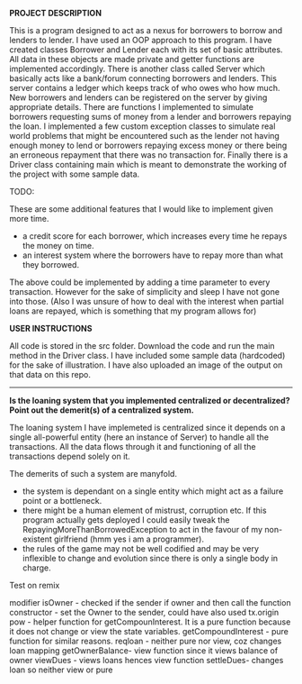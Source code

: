 **PROJECT DESCRIPTION**

This is a program designed to act as a nexus for borrowers to borrow and lenders to lender. I have used an OOP approach to this program. I have created classes Borrower and Lender each with its set of basic attributes. All data in these objects are made private and getter functions are implemented accordingly. There is another class called Server which basically acts like a bank/forum connecting borrowers and lenders.  This server contains a ledger which keeps track of who owes who how much. New borrowers and lenders can be registered on the server by giving appropriate details. There are functions I implemented to simulate borrowers requesting sums of money from a lender and borrowers repaying the loan. I implemented a few custom exception classes to simulate real world problems that might be encountered such as the lender not having enough money to lend or borrowers repaying excess money or there being an erroneous repayment that there was no transaction for.  Finally there is a Driver class containing main which is meant to demonstrate the working of the project with some sample data.

TODO:

These are some additional features that I would like to implement given more time.
- a credit score for each borrower, which increases every time he repays the money on time. 
- an interest system where the borrowers have to repay more than what they borrowed. 

The above could be implemented by adding a time parameter to every transaction. However for the sake of simplicity and sleep I have not gone into those. (Also I was unsure of how to deal with the interest when partial loans are repayed, which is something that my program allows for)

**USER INSTRUCTIONS**

All code is stored in the src folder. Download the code and run the main method in the Driver class. I have included some sample data (hardcoded) for the sake of illustration. I have also uploaded an image of the output on that data on this repo.

----------------------------------------------

**Is the loaning system that you implemented centralized or decentralized? Point out the demerit(s) of a centralized system.**

The loaning system I have implemeted is centralized since it depends on a single all-powerful entity (here an instance of Server) to handle all the transactions. All the data flows through it and functioning of all the transactions depend solely on it. 

The demerits of such a system are manyfold. 
- the system is dependant on a single entity which might act as a failure point or a bottleneck.
- there might be a human element of mistrust, corruption etc. If this program actually gets deployed I could easily tweak the RepayingMoreThanBorrowedException to act in the favour of my non-existent girlfriend (hmm yes i am a programmer).
- the rules of the game may not be well codified and may be very inflexible to change and evolution since there is only a single body in charge.





Test on remix

modifier isOwner - checked if the sender if owner and then call the function 
constructor - set the Owner to the sender, could have also used tx.origin
pow - helper function for getCompounInterest. It is a pure function because it does not change or view the state variables. 
getCompoundInterest - pure function for similar reasons.
reqloan - neither pure nor view, coz changes loan mapping
getOwnerBalance- view function since it views balance of owner
viewDues - views loans hences view function
settleDues- changes loan so neither view or pure


